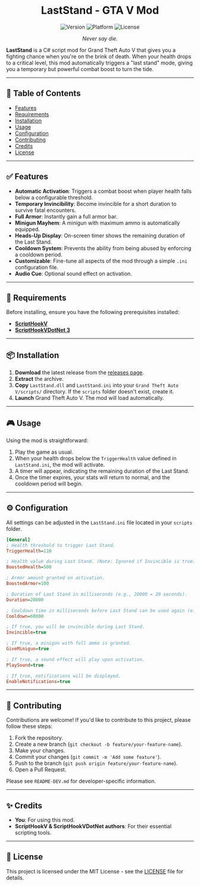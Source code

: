 <h1 align="center">LastStand - GTA V Mod</h1>

<p align="center">
  <img src="https://img.shields.io/badge/version-v1.0.0-blue" alt="Version">
  <img src="https://img.shields.io/badge/platform-PC-brightgreen" alt="Platform">
  <img src="https://img.shields.io/badge/license-MIT-lightgrey" alt="License">
</p>

<p align="center">
  <i>Never say die.</i>
</p>

**LastStand** is a C# script mod for Grand Theft Auto V that gives you a fighting chance when you're on the brink of death. When your health drops to a critical level, this mod automatically triggers a "last stand" mode, giving you a temporary but powerful combat boost to turn the tide.

---

## 📑 Table of Contents

- [Features](#-features)
- [Requirements](#-requirements)
- [Installation](#-installation)
- [Usage](#-usage)
- [Configuration](#-configuration)
- [Contributing](#-contributing)
- [Credits](#-credits)
- [License](#-license)

---

## ✅ Features

- **Automatic Activation**: Triggers a combat boost when player health falls below a configurable threshold.
- **Temporary Invincibility**: Become invincible for a short duration to survive fatal encounters.
- **Full Armor**: Instantly gain a full armor bar.
- **Minigun Mayhem**: A minigun with maximum ammo is automatically equipped.
- **Heads-Up Display**: On-screen timer shows the remaining duration of the Last Stand.
- **Cooldown System**: Prevents the ability from being abused by enforcing a cooldown period.
- **Customizable**: Fine-tune all aspects of the mod through a simple `.ini` configuration file.
- **Audio Cue**: Optional sound effect on activation.

---

## 🔧 Requirements

Before installing, ensure you have the following prerequisites installed:

- [**ScriptHookV**](http://www.dev-c.com/gtav/scripthookv/)
- [**ScriptHookVDotNet 3**](https://github.com/crosire/scripthookvdotnet/releases)

---

## 📦 Installation

1.  **Download** the latest release from the [releases page](https://github.com/your-username/LastStand/releases).
2.  **Extract** the archive.
3.  **Copy** `LastStand.dll` and `LastStand.ini` into your `Grand Theft Auto V/scripts/` directory. If the `scripts` folder doesn't exist, create it.
4.  **Launch** Grand Theft Auto V. The mod will load automatically.

---

## 🎮 Usage

Using the mod is straightforward:

1.  Play the game as usual.
2.  When your health drops below the `TriggerHealth` value defined in `LastStand.ini`, the mod will activate.
3.  A timer will appear, indicating the remaining duration of the Last Stand.
4.  Once the timer expires, your stats will return to normal, and the cooldown period will begin.

---

## ⚙️ Configuration

All settings can be adjusted in the `LastStand.ini` file located in your `scripts` folder.

```ini
[General]
; Health threshold to trigger Last Stand.
TriggerHealth=110

; Health value during Last Stand. (Note: Ignored if Invincible is true)
BoostedHealth=500

; Armor amount granted on activation.
BoostedArmor=100

; Duration of Last Stand in milliseconds (e.g., 20000 = 20 seconds).
Duration=20000

; Cooldown time in milliseconds before Last Stand can be used again (e.g., 60000 = 1 minute).
Cooldown=60000

; If true, you will be invincible during Last Stand.
Invincible=true

; If true, a minigun with full ammo is granted.
GiveMinigun=true

; If true, a sound effect will play upon activation.
PlaySound=true

; If true, notifications will be displayed.
EnableNotifications=true
```

---

## 🤝 Contributing

Contributions are welcome! If you'd like to contribute to this project, please follow these steps:

1.  Fork the repository.
2.  Create a new branch (`git checkout -b feature/your-feature-name`).
3.  Make your changes.
4.  Commit your changes (`git commit -m 'Add some feature'`).
5.  Push to the branch (`git push origin feature/your-feature-name`).
6.  Open a Pull Request.

Please see `README-DEV.md` for developer-specific information.

---

## ✨ Credits

- **You**: For using this mod.
- **ScriptHookV & ScriptHookVDotNet authors**: For their essential scripting tools.

---

## 📜 License

This project is licensed under the MIT License - see the [LICENSE](LICENSE) file for details. 
